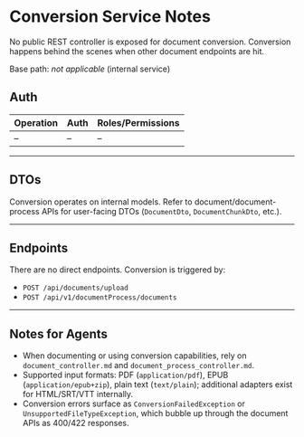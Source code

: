 # Conversion Service Notes

No public REST controller is exposed for document conversion. Conversion happens behind the scenes when other document endpoints are hit.

Base path: *not applicable* (internal service)

## Auth

| Operation | Auth | Roles/Permissions |
| ---------- | ---- | ----------------- |
| – | – | – |

---

## DTOs

Conversion operates on internal models. Refer to document/document-process APIs for user-facing DTOs (`DocumentDto`, `DocumentChunkDto`, etc.).

---

## Endpoints

There are no direct endpoints. Conversion is triggered by:
- `POST /api/documents/upload`
- `POST /api/v1/documentProcess/documents`

---

## Notes for Agents

- When documenting or using conversion capabilities, rely on `document_controller.md` and `document_process_controller.md`.
- Supported input formats: PDF (`application/pdf`), EPUB (`application/epub+zip`), plain text (`text/plain`); additional adapters exist for HTML/SRT/VTT internally.
- Conversion errors surface as `ConversionFailedException` or `UnsupportedFileTypeException`, which bubble up through the document APIs as 400/422 responses.
